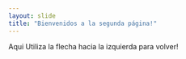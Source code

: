 ```yaml
---
layout: slide
title: "Bienvenidos a la segunda página!"
---
```

Aqui
Utiliza la flecha hacia la izquierda para volver!
